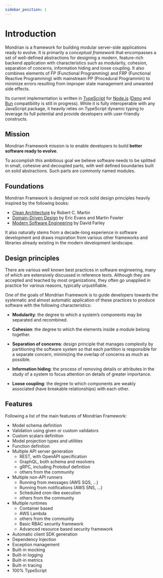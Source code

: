 ```yaml
---
sidebar_position: 1
---
```


# Introduction

Mondrian is a framework for building modular server-side applications ready to evolve. It is primarily a <em>conceptual framework</em> that encompasses a set of well-defined abstractions for designing a modern, feature-rich backend application with characteristics such as modularity, cohesion, separation of concerns, information hiding and loose coupling. It also combines elements of FP (Functional Programming) and FRP (Functional Reactive Programming) with mainstream PP (Procedural Programmin) to minimize errors resulting from improper state management and unwanted side effects.

Its current implementation is written in [TypeScript](https://www.typescriptlang.org/) for [Node.js](https://nodejs.org/) ([Deno](https://deno.land/) and [Bun](https://bun.sh/) compatibility is still in progress). While it is fully interoperable with any JavaScript package, it heavily relies on TypeScript dynamic typing to leverage its full potential and provide developers with user-friendly constructs.

## Mission

Mondrian Framework mission is to enable developers to build <strong>better software ready to evolve</strong>.

To accomplish this ambitious goal we believe software needs to be splitted in small, cohesive and decoupled parts, with well defined boundaries built on solid abstractions. Such parts are commonly named modules.

## Foundations

Mondrian Framework is designed on rock solid design principles heavily inspired by the following books:

- [Clean Architecture](https://blog.cleancoder.com/uncle-bob/2012/08/13/the-clean-architecture.html) by Robert C. Martin
- [Domain-Driven Design](https://martinfowler.com/bliki/DomainDrivenDesign.html) by Eric Evans and Martin Fowler
- [Modern Software Engineering](https://www.davefarley.net/?p=352) by David Farley

It also naturally stems from a decade-long experience in software development and draws inspiration from various other frameworks and libraries already existing in the modern development landscape.

## Design principles
There are various well known best practices in software engineering, many of which are extensively discussed in reference texts. Although they are accepted and teached by most organizations, they often go unapplied in practice for various reasons, typically unjustifiable. 

One of the goals of Mondrian Framework is to guide developers towards the systematic and almost automatic application of these practices to produce software with the following characteristics:

- <strong>Modularity</strong>: the degree to which a system’s components may be separated and recombined.

- <strong>Cohesion</strong>: the degree to which the elements inside a module belong together.

- <strong>Separation of concerns</strong>: design principle that manages complexity by partitioning the software system so that each partition is responsible for a separate concern, minimizing the overlap of concerns as much as possible.

- <strong>Information hiding</strong>: the process of removing details or attributes in the study of a system to focus attention on details of greater importance.

- <strong>Loose coupling</strong>: the degree to which components are weakly associated (have breakable relationships) with each other.

## Features

Following a list of the main features of Mondrian Framework:

- Model schema definition
- Validation using given or custom validators
- Custom scalars definition
- Model projection types and utilities
- Function definition
- Multiple API server generation
  - REST, with OpenAPI specification 
  - GraphQL, both schema and resolvers
  - gRPC, including Protobuf definition
  - others from the community
- Multiple non-API runners
  - Running from messages (AWS SQS, ...)
  - Running from notifications (AWS SNS, ...)
  - Scheduled cron-like execution
  - others from the community
- Multiple runtimes
  - Container based
  - AWS Lambda
  - others from the community
  - Basic RBAC security framework
  - Advanced resource based security framework
- Automatic client SDK generation
- Dependency Injection
- Exception management 
- Built-in mocking
- Built-in logging
- Built-in metrics
- Built-in tracing 
- 100% TypeScript
